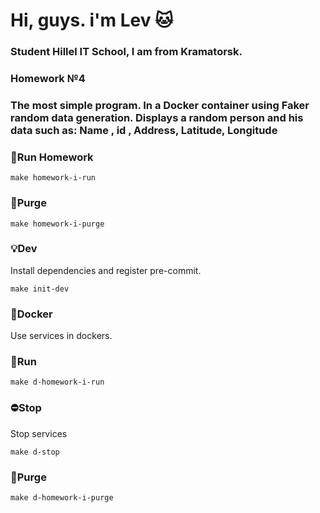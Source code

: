 # Hi, guys. i'm Lev :cat:
### Student Hillel IT School, I am from Kramatorsk. 
### Homework №4 
### The most simple program. In a Docker container using Faker random data generation. Displays a random person and his data such as: Name , id , Address, Latitude, Longitude
### :rocket:Run Homework
````
make homework-i-run
````
### :toilet:Purge
````
make homework-i-purge
````
### :bulb:Dev
Install dependencies and register pre-commit.
````
make init-dev
````
### :whale2:Docker
Use services in dockers.
### :rocket:Run
````
make d-homework-i-run
````
### :no_entry:Stop
Stop services
````
make d-stop
````
### :toilet:Purge
````
make d-homework-i-purge
````